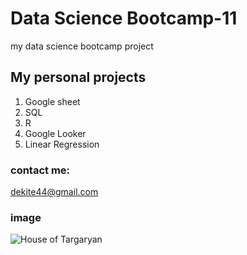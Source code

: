 # Data Science Bootcamp-11
my data science bootcamp project

## My personal projects
1. Google sheet
2. SQL
3. R
4. Google Looker
5. Linear Regression

### contact me:
dekite44@gmail.com

### image
![House of Targaryan](https://encrypted-tbn0.gstatic.com/images?q=tbn:ANd9GcTW69OImAC2m9-8lho5eoRvNQePZUdaprCHGw&s)
